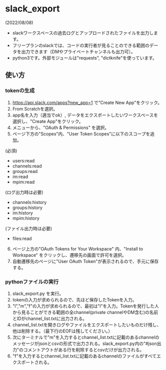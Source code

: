 # slack_export

(2022/08/08)
- slackワークスペースの過去ログとアップロードされたファイルを出力します。
- フリープランのslackでは、コードの実行者が見ることのできる範囲のデータを出力できます（DMやプライベートチャンネルも出力可）。
- python3です。外部モジュールは"requests", "dictknife"を使っています。

## 使い方
### tokenの生成
1. <https://api.slack.com/apps?new_app=1> で"Create New App"をクリック。
2. From Scratchを選択。
3. app名を入力（適当でok）, データをエクスポートしたいワークスペースを選択し、"Create App"をクリック。
4. メニューから、"OAuth & Permissions" を選択。
5. ページ下方の"Scopes"内、"User Token Scopes"に以下のスコープを追加。

(必須)
- users:read
- channels:read
- groups:read
- im:read
- mpim:read

(ログ出力時は必要)
- channels:history
- groups:history
- im:history
- mpim:history

(ファイル出力時は必要)
- files:read

6. ページ上方の"OAuth Tokens for Your Workspace" 内、"Install to Workspace" をクリックし、遷移先の画面で許可を選択。
7. 自動遷移先のページに"User OAuth Token"が表示されるので、手元に保存する。

### pythonファイルの実行
1. slack_export.py を実行。
2. tokenの入力が求められるので、先ほど保存したTokenを入力。
3. "l","m","f"の入力が求められるので、最初は"l"を入力。Tokenを発行した人から見ることができる範囲の全channel(private channelやDM含む)の名前とIDがchannel_list.txtに出力される。
5. channel_list.txtを開きログやファイルをエクスポートしたいものだけ残し、他は削除する。（最下行のEOFは残してください。）
6. 次にターミナルで"m"を入力するとchannel_list.txtに記載のあるchannelのメッセージがjsonとcsvの形式で出力される。slack_export.py内の"#json出力"のコメントアウトがある行を削除するとcsvだけが出力される。
7. "f"を入力するとchannel_list.txtに記載のあるchannelのファイルがすべてエクスポートされる。
